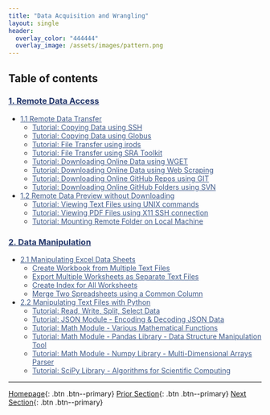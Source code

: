 ```yaml
---
title: "Data Acquisition and Wrangling"
layout: single
header:
  overlay_color: "444444"
  overlay_image: /assets/images/pattern.png
---
```





## Table of contents

### **<a href="01-remote-data-access" style="color: #24376b;">1. Remote Data Access</a>**
* <a href="01A-0-remote-data-transfer" style="color: #3f5a8a;">1.1 Remote Data Transfer</a>
  * <a href="01A-1-tutorial-copy-ssh" style="color: #3f5a8a;">Tutorial: Copying Data using SSH</a>
  * <a href="01A-2-tutorial-copy-globus" style="color: #3f5a8a;">Tutorial: Copying Data using Globus</a>
  * <a href="01A-3-tutorial-transfer-irods" style="color: #3f5a8a;">Tutorial: File Transfer using irods</a>
  * <a href="01A-4-tutorial-transfer-sra" style="color: #3f5a8a;">Tutorial: File Transfer using SRA Toolkit</a>
  * <a href="01A-5-tutorial-download-wget" style="color: #3f5a8a;">Tutorial: Downloading Online Data using WGET</a>
  * <a href="01A-6-tutorial-download-web-scraping" style="color: #3f5a8a;">Tutorial: Downloading Online Data using Web Scraping</a>
  * <a href="01A-7-tutorial-download-github-repos-git" style="color: #3f5a8a;">Tutorial: Downloading Online GitHub Repos using GIT</a>
  * <a href="01A-8-tutorial-download-github-folders-svn" style="color: #3f5a8a;">Tutorial: Downloading Online GitHub Folders using SVN</a>
* <a href="01B-0-remote-data-preview" style="color: #3f5a8a;">1.2 Remote Data Preview without Downloading</a>
  * <a href="01B-1-tutorial-view-text-files-unix" style="color: #3f5a8a;">Tutorial: Viewing Text Files using UNIX commands</a>
  * <a href="01B-2-tutorial-view-pdf-files-x11" style="color: #3f5a8a;">Tutorial: Viewing PDF Files using X11 SSH connection </a>
  * <a href="01B-3-tutorial-mount-remote-folder" style="color: #3f5a8a;">Tutorial: Mounting Remote Folder on Local Machine</a>

### **<a href="02-data-manipulation" style="color: #24376b;">2. Data Manipulation</a>**
* <a href="02A-0-manipulate-excel-sheets" style="color: #3f5a8a;">2.1 Manipulating Excel Data Sheets</a>
  * <a href="02A-1-tutorial-create-workbook-from-multiple-files" style="color: #3f5a8a;">Create Workbook from Multiple Text Files</a>
  * <a href="02A-2-tutorial-export-multiple-worksheets" style="color: #3f5a8a;">Export Multiple Worksheets as Separate Text Files</a>
  * <a href="02A-3-tutorial-create-index-for-all-worksheets" style="color: #3f5a8a;">Create Index for All Worksheets</a>
  * <a href="02A-4-tutorial-merge-spreadsheets-by-column" style="color: #3f5a8a;">Merge Two Spreadsheets using a Common Column</a>
* <a href="02B-0-manipulate-data-with-python" style="color: #3f5a8a;">2.2 Manipulating Text Files with Python</a>
  * <a href="02B-1-tutorial-read-write-split-select-data" style="color: #3f5a8a;">Tutorial: Read, Write, Split, Select Data</a>
  * <a href="02B-2-tutorial-python-manage-data-json-string" style="color: #3f5a8a;">Tutorial: JSON Module - Encoding & Decoding JSON Data</a>
  * <a href="02B-3-tutorial-python-round-abs-data-math-module" style="color: #3f5a8a;">Tutorial: Math Module - Various Mathematical Functions</a>
  * <a href="02B-4-tutorial-python-data-manipulation-pandas" style="color: #3f5a8a;">Tutorial: Math Module - Pandas Library - Data Structure Manipulation Tool</a>
  * <a href="02B-5-tutorial-python-array-manipulation-numpy" style="color: #3f5a8a;">Tutorial: Math Module - Numpy Library - Multi-Dimensional Arrays Parser</a>
  * <a href="02B-6-tutorial-python-apply-statistics-scipy" style="color: #3f5a8a;">Tutorial: SciPy Library - Algorithms for Scientific Computing</a>


---

[Homepage](../index.md){: .btn  .btn--primary}
[Prior Section](../06-IntroToHPC/00-IntroToHPC-LandingPage){: .btn  .btn--primary}
[Next Section](../08-DataVisualization/00-DataVisualization-LandingPage){: .btn  .btn--primary}
